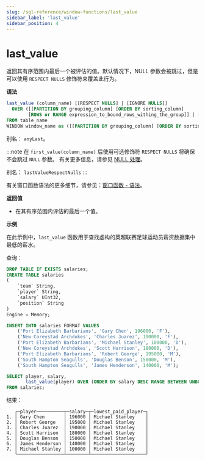 ```yaml
---
slug: /sql-reference/window-functions/last_value
sidebar_label: 'last_value'
sidebar_position: 4
---
```



# last_value

返回其有序范围内最后一个被评估的值。默认情况下，NULL 参数会被跳过，但是可以使用 `RESPECT NULLS` 修饰符来覆盖此行为。

**语法**

```sql
last_value (column_name) [[RESPECT NULLS] | [IGNORE NULLS]]
  OVER ([[PARTITION BY grouping_column] [ORDER BY sorting_column] 
        [ROWS or RANGE expression_to_bound_rows_withing_the_group]] | [window_name])
FROM table_name
WINDOW window_name as ([[PARTITION BY grouping_column] [ORDER BY sorting_column])
```

别名： `anyLast`。

:::note
在 `first_value(column_name)` 后使用可选修饰符 `RESPECT NULLS` 将确保不会跳过 `NULL` 参数。
有关更多信息，请参见 [NULL 处理](../aggregate-functions/index.md/#null-processing)。

别名： `lastValueRespectNulls`
:::

有关窗口函数语法的更多细节，请参见：[窗口函数 - 语法](./index.md/#syntax)。

**返回值**

- 在其有序范围内评估的最后一个值。

**示例**

在此示例中，`last_value` 函数用于查找虚构的英超联赛足球运动员薪资数据集中最低的薪水。

查询：

```sql
DROP TABLE IF EXISTS salaries;
CREATE TABLE salaries
(
    `team` String,
    `player` String,
    `salary` UInt32,
    `position` String
)
Engine = Memory;

INSERT INTO salaries FORMAT VALUES
    ('Port Elizabeth Barbarians', 'Gary Chen', 196000, 'F'),
    ('New Coreystad Archdukes', 'Charles Juarez', 190000, 'F'),
    ('Port Elizabeth Barbarians', 'Michael Stanley', 100000, 'D'),
    ('New Coreystad Archdukes', 'Scott Harrison', 180000, 'D'),
    ('Port Elizabeth Barbarians', 'Robert George', 195000, 'M'),
    ('South Hampton Seagulls', 'Douglas Benson', 150000, 'M'),
    ('South Hampton Seagulls', 'James Henderson', 140000, 'M');
```

```sql
SELECT player, salary,
       last_value(player) OVER (ORDER BY salary DESC RANGE BETWEEN UNBOUNDED PRECEDING AND UNBOUNDED FOLLOWING) AS lowest_paid_player
FROM salaries;
```

结果：

```response
   ┌─player──────────┬─salary─┬─lowest_paid_player─┐
1. │ Gary Chen       │ 196000 │ Michael Stanley    │
2. │ Robert George   │ 195000 │ Michael Stanley    │
3. │ Charles Juarez  │ 190000 │ Michael Stanley    │
4. │ Scott Harrison  │ 180000 │ Michael Stanley    │
5. │ Douglas Benson  │ 150000 │ Michael Stanley    │
6. │ James Henderson │ 140000 │ Michael Stanley    │
7. │ Michael Stanley │ 100000 │ Michael Stanley    │
   └─────────────────┴────────┴────────────────────┘
```
